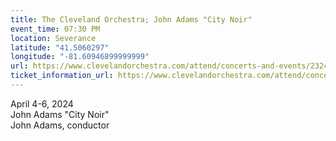 ```yaml
---
title: The Cleveland Orchestra; John Adams "City Noir"
event_time: 07:30 PM
location: Severance
latitude: "41.5060297"
longitude: "-81.60946899999999"
url: https://www.clevelandorchestra.com/attend/concerts-and-events/2324/severance/wk-18-adams/
ticket_information_url: https://www.clevelandorchestra.com/attend/concerts-and-events/2324/severance/wk-18-adams/
---
```

April 4-6, 2024<br>
John Adams "City Noir"<br>
John Adams, conductor